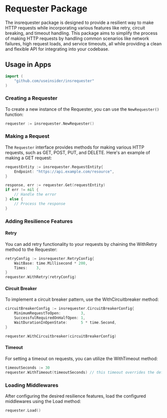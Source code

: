 # Requester Package

The insrequester package is designed to provide a resilient way to make HTTP requests while incorporating various features like retry, circuit breaking, and timeout handling. This package aims to simplify the process of making HTTP requests by handling common scenarios like network failures, high request loads, and service timeouts, all while providing a clean and flexible API for integrating into your codebase.


## Usage in Apps

```go
import (
    "github.com/useinsider/insrequester"
)
```

### Creating a Requester
To create a new instance of the Requester, you can use the `NewRequester()` function:

```go
requester := insrequester.NewRequester()
```

### Making a Request
The `Requester` interface provides methods for making various HTTP requests, such as GET, POST, PUT, and DELETE. Here's an example of making a GET request:

```go
requestEntity := insrequester.RequestEntity{
    Endpoint: "https://api.example.com/resource",
}

response, err := requester.Get(requestEntity)
if err != nil {
    // Handle the error
} else {
    // Process the response
}
```

### Adding Resilience Features
#### Retry
You can add retry functionality to your requests by chaining the WithRetry method to the Requester:

```go
retryConfig := insrequester.RetryConfig{
    WaitBase: time.Millisecond * 200,
    Times:    3,
}
requester.WithRetry(retryConfig)
```
#### Circuit Breaker
To implement a circuit breaker pattern, use the WithCircuitbreaker method:

```go
circuitBreakerConfig := insrequester.CircuitBreakerConfig{
    MinimumRequestToOpen:         3,
    SuccessfulRequiredOnHalfOpen: 1,
    WaitDurationInOpenState:      5 * time.Second,
}

requester.WithCircuitbreaker(circuitBreakerConfig)
```
#### Timeout
For setting a timeout on requests, you can utilize the WithTimeout method:

```go
timeoutSeconds := 30
requester.WithTimeout(timeoutSeconds) // this timeout overrides the default timeout
```

### Loading Middlewares
After configuring the desired resilience features, load the configured middlewares using the Load method:

```go
requester.Load()
```
